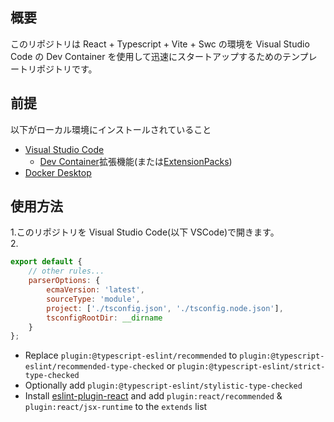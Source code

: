 ## 概要

このリポジトリは React + Typescript + Vite + Swc の環境を Visual Studio Code の Dev Container を使用して迅速にスタートアップするためのテンプレートリポジトリです。

## 前提

以下がローカル環境にインストールされていること

- [Visual Studio Code](https://azure.microsoft.com/ja-jp/products/visual-studio-code)
  - [Dev Container](https://marketplace.visualstudio.com/items?itemName=ms-vscode-remote.remote-containers)拡張機能(または[ExtensionPacks](https://marketplace.visualstudio.com/items?itemName=ms-vscode-remote.vscode-remote-extensionpack))
- [Docker Desktop](https://www.docker.com/products/docker-desktop/)

## 使用方法

1.このリポジトリを Visual Studio Code(以下 VSCode)で開きます。  
2.

```js
export default {
	// other rules...
	parserOptions: {
		ecmaVersion: 'latest',
		sourceType: 'module',
		project: ['./tsconfig.json', './tsconfig.node.json'],
		tsconfigRootDir: __dirname
	}
};
```

- Replace `plugin:@typescript-eslint/recommended` to `plugin:@typescript-eslint/recommended-type-checked` or `plugin:@typescript-eslint/strict-type-checked`
- Optionally add `plugin:@typescript-eslint/stylistic-type-checked`
- Install [eslint-plugin-react](https://github.com/jsx-eslint/eslint-plugin-react) and add `plugin:react/recommended` & `plugin:react/jsx-runtime` to the `extends` list
